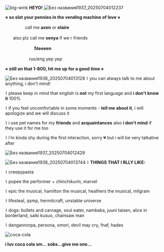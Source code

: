 ![big-wink](https://github.com/user-attachments/assets/c77427af-e9ee-44cd-83f3-63b9fffbdda9) **HEYO!**
![Без названия1937_20250704012237](https://github.com/user-attachments/assets/ea7678ff-0323-4410-a7c9-4ba97a1e0479)


**« so slot your pennies in the vending machine of love »**

ㅤㅤㅤㅤㅤcall me **axen** or **elaire** 

ㅤㅤalso plz call me **senya** if we r friends 

ㅤㅤㅤㅤㅤㅤ ㅤ**5teeeen**

ㅤㅤㅤㅤㅤㅤrus/eng yep yep

**« still on that 1-800, hit me up for a good time »**

![Без названия1938_20250704013128](https://github.com/user-attachments/assets/3a4ca567-8feb-4b08-9eab-1a8485fdf3cd)
⌇ you can always talk to me about anything, i don't mind!

⌇ please keep in mind that english is **not** my first language and **i don't know it** 100%

⌇ if you feel uncomfortable in some moments - **tell me about it**, i will apologize and we will discuss it

⌇ i use pet names for my **friends** and **acquaintances** also **i don't mind** if they use it for me too

⌇ i'm kinda shy during the first interaction, sorry 💔 but i will be very talkative after

![Без названия1937_20250704012429](https://github.com/user-attachments/assets/f4b7f02e-f41c-4963-9bab-0b1d65fc654d)

![Без названия1938_20250704013744](https://github.com/user-attachments/assets/f9f3fbbd-fee3-4305-a827-f4eb86eda675) ⌇ **THINGS THAT I RLLY LIKE:**

⌇ creepypasta

⌇ popee the performer + chinchikurin, marvel

⌇ epic the musical, hamilton the musical, heathers the musical, milgram

⌇ lifesteal, qsmp, hermitcraft, unstable universe  

⌇ dogs: bullets and carnage, soul eater, nambaka, juuni taisen, alice in borderland, saiki kusuo, chainsaw man

⌇ danganronpa, persona, omori, devil may cry, fnaf, hades

![coca-cola](https://github.com/user-attachments/assets/eeb23614-55c7-4d03-a73e-10c0c38edc9f)

**i luv coca cola sm... sobs...give me one...**
